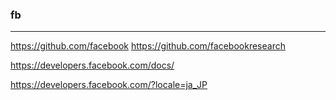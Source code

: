 ### fb

---
https://github.com/facebook
https://github.com/facebookresearch


https://developers.facebook.com/docs/

https://developers.facebook.com/?locale=ja_JP





